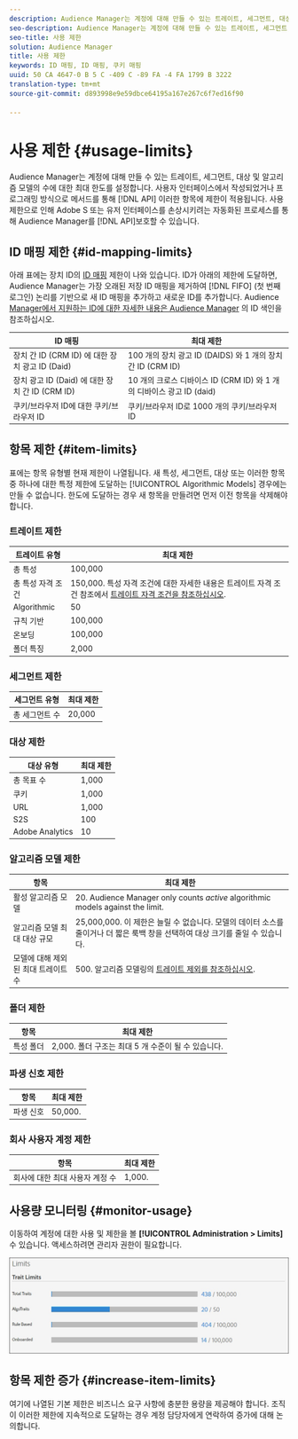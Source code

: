 ```yaml
---
description: Audience Manager는 계정에 대해 만들 수 있는 트레이트, 세그먼트, 대상 및 알고리즘 모델의 수에 대한 최대 한도를 설정합니다. 사용자 인터페이스에서 만들었는지 또는 프로그래밍 방식으로 API 메서드를 통해 만들었는지 여부에 관계없이 이러한 항목에 제한이 적용됩니다. 사용 제한으로 인해 Adobe API 또는 유저 인터페이스를 손상시키려는 자동화된 프로세스를 통해 Audience Manager를 보호할 수 있습니다.
seo-description: Audience Manager는 계정에 대해 만들 수 있는 트레이트, 세그먼트, 대상 및 알고리즘 모델의 수에 대한 최대 한도를 설정합니다. 사용자 인터페이스에서 만들었는지 또는 프로그래밍 방식으로 API 메서드를 통해 만들었는지 여부에 관계없이 이러한 항목에 제한이 적용됩니다. 사용 제한으로 인해 Adobe API 또는 유저 인터페이스를 손상시키려는 자동화된 프로세스를 통해 Audience Manager를 보호할 수 있습니다.
seo-title: 사용 제한
solution: Audience Manager
title: 사용 제한
keywords: ID 매핑, ID 매핑, 쿠키 매핑
uuid: 50 CA 4647-0 B 5 C -409 C -89 FA -4 FA 1799 B 3222
translation-type: tm+mt
source-git-commit: d893998e9e59dbce64195a167e267c6f7ed16f90

---
```



# 사용 제한 {#usage-limits}

Audience Manager는 계정에 대해 만들 수 있는 트레이트, 세그먼트, 대상 및 알고리즘 모델의 수에 대한 최대 한도를 설정합니다. 사용자 인터페이스에서 작성되었거나 프로그래밍 방식으로 메서드를 통해 [!DNL API] 이러한 항목에 제한이 적용됩니다. 사용 제한으로 인해 Adobe S 또는 유저 인터페이스를 손상시키려는 자동화된 프로세스를 통해 Audience Manager를 [!DNL API]보호할 수 있습니다.

## ID 매핑 제한 {#id-mapping-limits}

아래 표에는 장치 ID의 [ID 매핑](../../integration/sending-audience-data/batch-data-transfer-explained/id-sync-http.md) 제한이 나와 있습니다. ID가 아래의 제한에 도달하면, Audience Manager는 가장 오래된 저장 ID 매핑을 제거하여 [!DNL FIFO] (첫 번째 로그인) 논리를 기반으로 새 ID 매핑을 추가하고 새로운 ID를 추가합니다. Audience [Manager에서 지원하는 ID에 대한 자세한 내용은 Audience Manager](../../reference/ids-in-aam.md) 의 ID 색인을 참조하십시오.

| ID 매핑 | 최대 제한 |
|-----------|-------------- |
| 장치 간 ID (CRM ID) 에 대한 장치 광고 ID (Daid) | 100 개의 장치 광고 ID (DAIDS) 와 1 개의 장치 간 ID (CRM ID) |
| 장치 광고 ID (Daid) 에 대한 장치 간 ID (CRM ID) | 10 개의 크로스 디바이스 ID (CRM ID) 와 1 개의 디바이스 광고 ID (daid) |
| 쿠키/브라우저 ID에 대한 쿠키/브라우저 ID | 쿠키/브라우저 ID로 1000 개의 쿠키/브라우저 ID |

## 항목 제한 {#item-limits}

표에는 항목 유형별 현재 제한이 나열됩니다. 새 특성, 세그먼트, 대상 또는 이러한 항목 중 하나에 대한 특정 제한에 도달하는 [!UICONTROL Algorithmic Models] 경우에는 만들 수 없습니다. 한도에 도달하는 경우 새 항목을 만들려면 먼저 이전 항목을 삭제해야 합니다.

### 트레이트 제한

| 트레이트 유형 | 최대 제한 |
| -------------------------- | ------------------------------------- |
| 총 특성 | 100,000 |
| 총 특성 자격 조건 | 150,000. 특성 자격 조건에 대한 자세한 내용은 트레이트 자격 조건 참조에서 [트레이트 자격 조건을 참조하십시오](/help/using/features/traits/trait-qualification-reference.md#trait-qualification-limit). |
| Algorithmic | 50 |
| 규칙 기반 | 100,000 |
| 온보딩 | 100,000 |
| 폴더 특징 | 2,000 |

### 세그먼트 제한

| 세그먼트 유형 | 최대 제한 |
| -------------- | ------------- |
| 총 세그먼트 수 | 20,000 |

### 대상 제한

| 대상 유형 | 최대 제한 |
| ------------------ | ------------- |
| 총 목표 수 | 1,000 |
| 쿠키 | 1,000 |
| URL | 1,000 |
| S2S | 100 |
| Adobe Analytics | 10 |

### 알고리즘 모델 제한

| 항목 | 최대 제한 |
| -------- | ----- |
| 활성 알고리즘 모델 | 20. Audience Manager only counts *active* algorithmic models against the limit. |
| 알고리즘 모델 최대 대상 규모 | 25,000,000.  이 제한은 늘릴 수 없습니다. 모델의 데이터 소스를 줄이거나 더 짧은 룩백 창을 선택하여 대상 크기를 줄일 수 있습니다. |
| 모델에 대해 제외된 최대 트레이트 수 | 500. 알고리즘 모델링의 [트레이트 제외를 참조하십시오](/help/using/features/algorithmic-models/trait-exclusion-algo-models.md). |

### 폴더 제한

| 항목 | 최대 제한 |
| ------------- | ------------------ |
| 특성 폴더 | 2,000.  폴더 구조는 최대 5 개 수준이 될 수 있습니다. |

### 파생 신호 제한

| 항목 | 최대 제한 |
| --------------- | ------------- |
| 파생 신호 | 50,000. |

### 회사 사용자 계정 제한

| 항목 | 최대 제한 |
| ----------- | ------------- |
| 회사에 대한 최대 사용자 계정 수 | 1,000. |

## 사용량 모니터링 {#monitor-usage}

이동하여 계정에 대한 사용 및 제한을 볼 **[!UICONTROL Administration > Limits]**&#x200B;수 있습니다. 액세스하려면 관리자 권한이 필요합니다.

![사용 제한 이미지](assets/usage-limits.png)

## 항목 제한 증가 {#increase-item-limits}

여기에 나열된 기본 제한은 비즈니스 요구 사항에 충분한 용량을 제공해야 합니다. 조직이 이러한 제한에 지속적으로 도달하는 경우 계정 담당자에게 연락하여 증가에 대해 논의합니다.